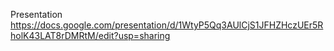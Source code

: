 Presentation 
https://docs.google.com/presentation/d/1WtyP5Qq3AUlCjS1JFHZHczUEr5RholK43LAT8rDMRtM/edit?usp=sharing
